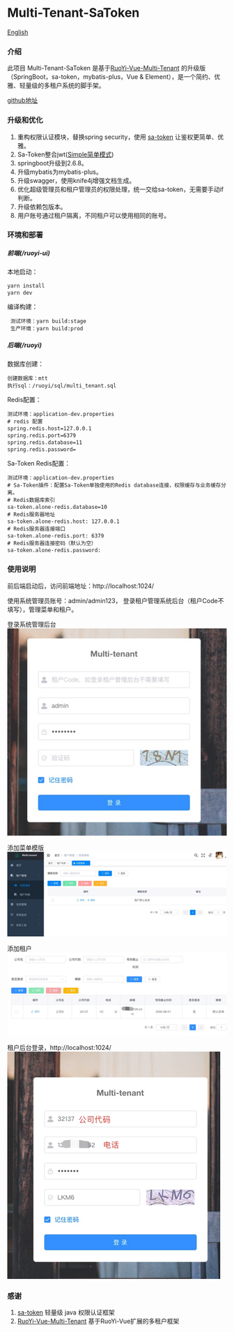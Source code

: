 # Multi-Tenant-SaToken

[English](https://gitee.com/willf/springboot-multi-tenant-sa-token/blob/master/README.md)

### 介绍
此项目 Multi-Tenant-SaToken 是基于[RuoYi-Vue-Multi-Tenant](https://gitee.com/leslie8195/ruo-yi-vue-multi-tenant) 的升级版（SpringBoot，sa-token，mybatis-plus，Vue & Element），是一个简约、优雅、轻量级的多租户系统的脚手架。

[github地址](https://github.com/u3breeze/Springboot-Multi-Tenant-SaToken)

### 升级和优化
1. 重构权限认证模块，替换spring security，使用 [sa-token](https://sa-token.cc) 让鉴权更简单、优雅。
2. Sa-Token整合jwt([Simple简单模式](https://sa-token.cc/doc.html#/plugin/jwt-extend)) 
3. springboot升级到2.6.8。
4. 升级mybatis为mybatis-plus。
5. 升级swagger，使用knife4j增强文档生成。
6. 优化超级管理员和租户管理员的权限处理，统一交给sa-token，无需要手动if判断。
7. 升级依赖包版本。
8. 用户账号通过租户隔离，不同租户可以使用相同的账号。


### 环境和部署
##### 前端(/ruoyi-ui)
   
   本地启动：
   ```
   yarn install
   yarn dev
   ```
    
   编译构建：
   ```
    测试环境：yarn build:stage
    生产环境：yarn build:prod
   ```
##### 后端(/ruoyi)
数据库创建：
   ```
   创建数据库：mtt
   执行sql：/ruoyi/sql/multi_tenant.sql
   ```
Redis配置：
   ```
   测试环境：application-dev.properties
   # redis 配置
   spring.redis.host=127.0.0.1
   spring.redis.port=6379
   spring.redis.database=11
   spring.redis.password=
   ```
Sa-Token Redis配置：
   ```
   测试环境：application-dev.properties
   # Sa-Token插件：配置Sa-Token单独使用的Redis database连接，权限缓存与业务缓存分离。
   # Redis数据库索引
   sa-token.alone-redis.database=10
   # Redis服务器地址
   sa-token.alone-redis.host: 127.0.0.1
   # Redis服务器连接端口
   sa-token.alone-redis.port: 6379
   # Redis服务器连接密码（默认为空）
   sa-token.alone-redis.password:
   ``` 
### 使用说明
前后端启动后，访问前端地址：http://localhost:1024/

使用系统管理员账号：admin/admin123， 登录租户管理系统后台（租户Code不填写），管理菜单和租户。

登录系统管理后台
![img.png](./screenshot/img.png)

添加菜单模版
![img.png](./screenshot/menu.jpg)

添加租户
![img.png](./screenshot/comimg.png)

租户后台登录，http://localhost:1024/
![img.png](./screenshot/tenant.png)


### 感谢
1. [sa-token](https://sa-token.cc) 轻量级 java 权限认证框架
2. [RuoYi-Vue-Multi-Tenant](https://gitee.com/leslie8195/ruo-yi-vue-multi-tenant) 基于RuoYi-Vue扩展的多租户框架
